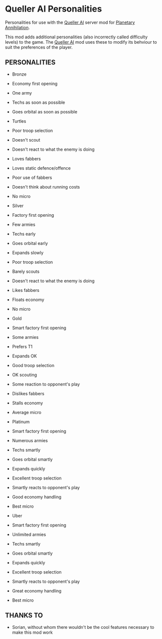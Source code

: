 Queller AI Personalities
========================

Personalities for use with the [Queller AI](https://github.com/Quitch/Queller-AI) server mod for [Planetary Annihilation](http://www.uberent.com/pa).

This mod adds additional personalities (also incorrectly called difficulty levels) to the game. The [Queller AI](https://github.com/Quitch/Queller-AI) mod uses these to modify its behviour to suit the preferences of the player.

## PERSONALITIES

- Bronze
 - Economy first opening
 - One army
 - Techs as soon as possible
 - Goes orbital as soon as possible
 - Turtles
 - Poor troop selection
 - Doesn't scout
 - Doesn't react to what the enemy is doing
 - Loves fabbers
 - Loves static defence/offence
 - Poor use of fabbers
 - Doesn't think about running costs
 - No micro

- Silver
 - Factory first opening
 - Few armies
 - Techs early
 - Goes orbital early
 - Expands slowly
 - Poor troop selection
 - Barely scouts
 - Doesn't react to what the enemy is doing
 - Likes fabbers
 - Floats economy
 - No micro

- Gold
 - Smart factory first opening
 - Some armies
 - Prefers T1
 - Expands OK
 - Good troop selection
 - OK scouting
 - Some reaction to opponent's play
 - Dislikes fabbers
 - Stalls economy
 - Average micro

- Platinum
 - Smart factory first opening
 - Numerous armies
 - Techs smartly
 - Goes orbital smartly
 - Expands quickly
 - Excellent troop selection
 - Smartly reacts to opponent's play
 - Good economy handling
 - Best micro

- Uber
 - Smart factory first opening
 - Unlimited armies
 - Techs smartly
 - Goes orbital smartly
 - Expands quickly
 - Excellent troop selection
 - Smartly reacts to opponent's play
 - Great economy handling
 - Best micro

## THANKS TO

- Sorian, without whom there wouldn't be the cool features necessary to make this mod work